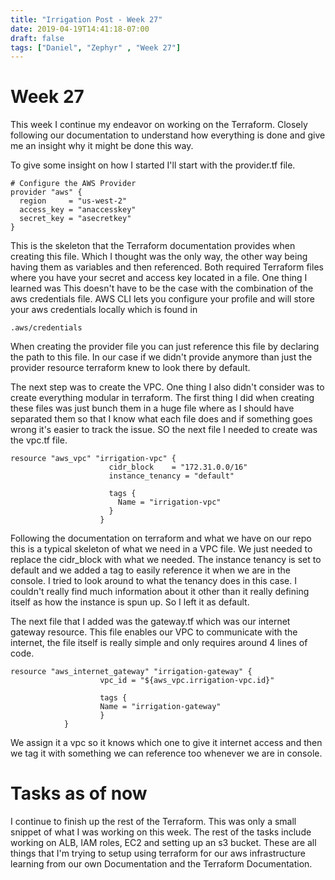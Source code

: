 ```yaml
---
title: "Irrigation Post - Week 27"
date: 2019-04-19T14:41:18-07:00
draft: false
tags: ["Daniel", "Zephyr" , "Week 27"]
---
```


# Week 27
This week I continue my endeavor on working on the Terraform. Closely following our documentation to understand how everything is done and give me an insight why it might be done this way.

To give some insight on how I started I'll start with the provider.tf file.

```
# Configure the AWS Provider
provider "aws" {
  region     = "us-west-2"
  access_key = "anaccesskey"
  secret_key = "asecretkey"
}
```
This is the skeleton that the Terraform documentation provides when creating this file. Which I thought was the only way, the other way being having them as variables and then referenced. Both required Terraform files where you have your secret and access key located in a file. One thing I learned was This doesn't have to be the case with the combination of the aws credentials file. AWS CLI lets you configure your profile and will store your aws credentials locally which is found in
```
.aws/credentials
```
When creating the provider file you can just reference this file by declaring the path to this file. In our case if we didn't provide anymore than just the provider resource terraform knew to look there by default.

The next step was to create the VPC. One thing I also didn't consider was to create everything modular in terraform. The first thing I did when creating these files was just bunch them in a huge file where as I should have separated them so that I know what each file does and if something goes wrong it's easier to track the issue. SO the next file I needed to create was the vpc.tf file.

```
resource "aws_vpc" "irrigation-vpc" {
					  cidr_block   	= "172.31.0.0/16"
					  instance_tenancy = "default"

					  tags {
						Name = "irrigation-vpc"
					  }
					}
```

Following the documentation on terraform and what we have on our repo this is a typical skeleton of what we need in a VPC file. We just needed to replace the cidr_block with what we needed. The instance tenancy is set to default and we added a tag to easily reference it when we are in the console. I tried to look around to what the tenancy does in this case. I couldn't really find much information about it other than it really defining itself as how the instance is spun up. So I left it as default.

The next file that I added was the gateway.tf which was our internet gateway resource. This file enables our VPC to communicate with the internet, the file itself is really simple and only requires around 4 lines of code.

```
resource "aws_internet_gateway" "irrigation-gateway" {
					vpc_id = "${aws_vpc.irrigation-vpc.id}"

					tags {
					Name = "irrigation-gateway"
					}
			}
```

We assign it a vpc so it knows which one to give it internet access and then we tag it with something we can reference too whenever we are in console.

# Tasks as of now

I continue to finish up the rest of the Terraform. This was only a small snippet of what I was working on this week. The rest of the tasks include working on ALB, IAM roles, EC2 and setting up an s3 bucket. These are all things that I'm trying to setup using terraform for our aws infrastructure learning from our own Documentation and the Terraform Documentation.
